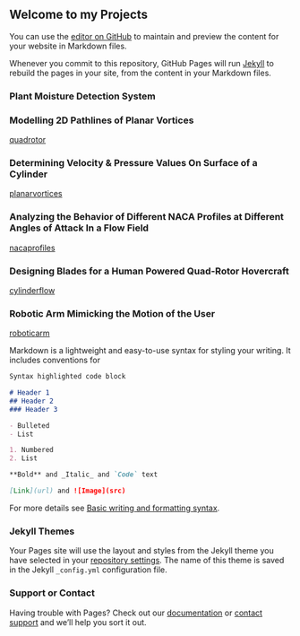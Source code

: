 ## Welcome to my Projects

You can use the [editor on GitHub](https://github.com/lankni154/projects/edit/gh-pages/index.md) to maintain and preview the content for your website in Markdown files.









Whenever you commit to this repository, GitHub Pages will run [Jekyll](https://jekyllrb.com/) to rebuild the pages in your site, from the content in your Markdown files.


### Plant Moisture Detection System



### Modelling 2D Pathlines of Planar Vortices

[quadrotor](https://lankni154.github.io/projects/quadrotor.pdf)

### Determining Velocity & Pressure Values On Surface of a Cylinder

[planarvortices](https://lankni154.github.io/projects/planarvortices.pdf)

### Analyzing the Behavior of Different NACA Profiles at Different Angles of Attack In a Flow Field

[nacaprofiles](https://lankni154.github.io/projects/nacaprofiles.pdf)

### Designing Blades for a Human Powered Quad-Rotor Hovercraft

[cylinderflow](https://lankni154.github.io/projects/cylinderflow.pdf)

### Robotic Arm Mimicking the Motion of the User

[roboticarm](https://lankni154.github.io/projects/roboticarm.pdf)

Markdown is a lightweight and easy-to-use syntax for styling your writing. It includes conventions for

```markdown
Syntax highlighted code block

# Header 1
## Header 2
### Header 3

- Bulleted
- List

1. Numbered
2. List

**Bold** and _Italic_ and `Code` text

[Link](url) and ![Image](src)
```

For more details see [Basic writing and formatting syntax](https://docs.github.com/en/github/writing-on-github/getting-started-with-writing-and-formatting-on-github/basic-writing-and-formatting-syntax).

### Jekyll Themes

Your Pages site will use the layout and styles from the Jekyll theme you have selected in your [repository settings](https://github.com/lankni154/projects/settings/pages). The name of this theme is saved in the Jekyll `_config.yml` configuration file.

### Support or Contact

Having trouble with Pages? Check out our [documentation](https://docs.github.com/categories/github-pages-basics/) or [contact support](https://support.github.com/contact) and we’ll help you sort it out.
